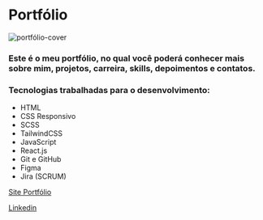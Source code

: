 # Portfólio

![portfólio-cover](https://github.com/user-attachments/assets/dfaceeac-ba99-464b-96bd-6473705c6907)

### Este é o meu portfólio, no qual você poderá conhecer mais sobre mim, projetos, carreira, skills, depoimentos e contatos.

### Tecnologias trabalhadas para o desenvolvimento:
- HTML
- CSS Responsivo
- SCSS
- TailwindCSS
- JavaScript
- React.js
- Git e GitHub
- Figma
- Jira (SCRUM)

<a target='_blank' href="https://gabriel-pessoa-dev.netlify.app/">Site Portfólio</a>

<a target='_blank' href="https://www.linkedin.com/in/gabriel-pessoa-27239427b/">Linkedin</a>
